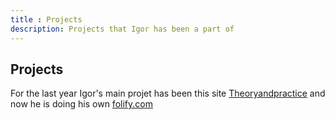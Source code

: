 ```yaml
---
title : Projects
description: Projects that Igor has been a part of
---
```

## Projects

 For the last year Igor's main projet has been this site [Theoryandpractice](http://tandp.ru) and now he is doing his own [folify.com](http://folify.com)